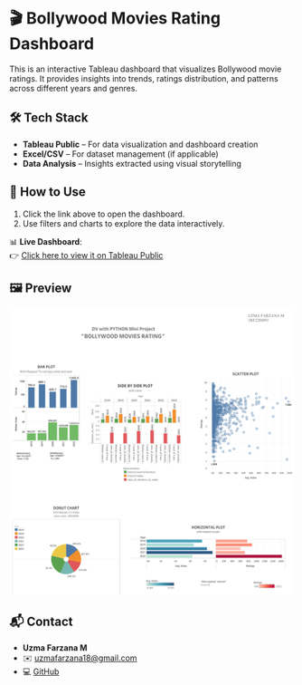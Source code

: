 # 🎬 Bollywood Movies Rating Dashboard

This is an interactive Tableau dashboard that visualizes Bollywood movie ratings. It provides insights into trends, ratings distribution, and patterns across different years and genres.

## 🛠 Tech Stack

- **Tableau Public** – For data visualization and dashboard creation
- **Excel/CSV** – For dataset management (if applicable)
- **Data Analysis** – Insights extracted using visual storytelling

## 📂 How to Use

1. Click the link above to open the dashboard.
2. Use filters and charts to explore the data interactively.

📊 **Live Dashboard**:  
👉 [Click here to view it on Tableau Public](https://public.tableau.com/app/profile/uzma.farzana.m/viz/uzmafarzanam1rf22is093/BollywoodMoviesrating)

## 🖼 Preview

![Bollywood Movies Rating Dashboard](tableau-dashboard.png.png)


## 📬 Contact

- **Uzma Farzana M**
- ✉️ [uzmafarzana18@gmail.com](mailto:uzmafarzana18@gmail.com)
- 💻 [GitHub](https://github.com/03uzma)

